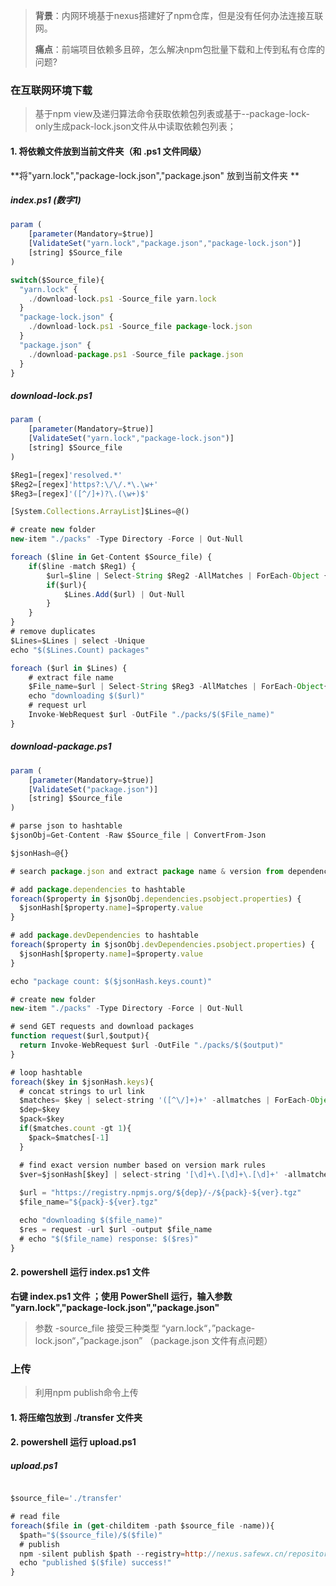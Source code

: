 > **背景**：内网环境基于nexus搭建好了npm仓库，但是没有任何办法连接互联网。
>
> **痛点**：前端项目依赖多且碎，怎么解决npm包批量下载和上传到私有仓库的问题?
### 在互联网环境下载
> 基于npm view及递归算法命令获取依赖包列表或基于--package-lock-only生成pack-lock.json文件从中读取依赖包列表；

#### 1. 将依赖文件放到当前文件夹（和 .ps1 文件同级）
**将"yarn.lock","package-lock.json","package.json" 放到当前文件夹 **
##### index.ps1 (数字1)

```javascript
param (
	[parameter(Mandatory=$true)]
	[ValidateSet("yarn.lock","package.json","package-lock.json")]
	[string] $Source_file
)

switch($Source_file){
  "yarn.lock" {
    ./download-lock.ps1 -Source_file yarn.lock
  }
  "package-lock.json" {
    ./download-lock.ps1 -Source_file package-lock.json
  }
  "package.json" {
    ./download-package.ps1 -Source_file package.json
  }
}
```
##### download-lock.ps1
```javascript
param (
	[parameter(Mandatory=$true)]
	[ValidateSet("yarn.lock","package-lock.json")]
	[string] $Source_file
)

$Reg1=[regex]'resolved.*'
$Reg2=[regex]'https?:\/\/.*\.\w+'
$Reg3=[regex]'([^/]+)?\.(\w+)$'

[System.Collections.ArrayList]$Lines=@()

# create new folder
new-item "./packs" -Type Directory -Force | Out-Null

foreach ($line in Get-Content $Source_file) {
	if($line -match $Reg1) {
		$url=$line | Select-String $Reg2 -AllMatches | ForEach-Object {$_.Matches.Value}
        if($url){
		    $Lines.Add($url) | Out-Null
        }
	}
}
# remove duplicates
$Lines=$Lines | select -Unique
echo "$($Lines.Count) packages"

foreach ($url in $Lines) {
    # extract file name
	$File_name=$url | Select-String $Reg3 -AllMatches | ForEach-Object{$_.Matches.Value}
    echo "downloading $($url)"
    # request url
	Invoke-WebRequest $url -OutFile "./packs/$($File_name)"
}
```
##### download-package.ps1
```javascript
param (
	[parameter(Mandatory=$true)]
	[ValidateSet("package.json")]
	[string] $Source_file
)

# parse json to hashtable
$jsonObj=Get-Content -Raw $Source_file | ConvertFrom-Json 

$jsonHash=@{}

# search package.json and extract package name & version from dependencies/devDependencies

# add package.dependencies to hashtable
foreach($property in $jsonObj.dependencies.psobject.properties) {
  $jsonHash[$property.name]=$property.value
}

# add package.devDependencies to hashtable
foreach($property in $jsonObj.devDependencies.psobject.properties) {
  $jsonHash[$property.name]=$property.value
}

echo "package count: $($jsonHash.keys.count)"

# create new folder
new-item "./packs" -Type Directory -Force | Out-Null

# send GET requests and download packages
function request($url,$output){
  return Invoke-WebRequest $url -OutFile "./packs/$($output)"
}

# loop hashtable
foreach($key in $jsonHash.keys){
  # concat strings to url link
  $matches= $key | select-string '([^\/]+)+' -allmatches | ForEach-Object{$_.Matches.Value}
  $dep=$key
  $pack=$key
  if($matches.count -gt 1){
    $pack=$matches[-1]
  }

  # find exact version number based on version mark rules
  $ver=$jsonHash[$key] | select-string '[\d]+\.[\d]+\.[\d]+' -allmatches | ForEach-Object{$_.Matches.Value}
  
  $url = "https://registry.npmjs.org/${dep}/-/${pack}-${ver}.tgz"
  $file_name="${pack}-${ver}.tgz"

  echo "downloading $($file_name)"
  $res = request -url $url -output $file_name
  # echo "$($file_name) response: $($res)"
}
```
#### 2. powershell 运行 index.ps1 文件
**右键 index.ps1 文件 ；使用 PowerShell 运行，输入参数  "yarn.lock","package-lock.json","package.json"**
> 参数 -source_file 接受三种类型 “yarn.lock“，”package-lock.json“，”package.json” （package.json 文件有点问题）

### 上传
> 利用npm publish命令上传

#### 1. 将压缩包放到 ./transfer 文件夹
#### 2. powershell 运行 upload.ps1
##### upload.ps1
```javascript

$source_file='./transfer'

# read file
foreach($file in (get-childitem -path $source_file -name)){
  $path="$($source_file)/$($file)"
  # publish 
  npm -silent publish $path --registry=http://nexus.safewx.cn/repository/npm_hosted/ 
  echo "published $($file) success!"
}

```